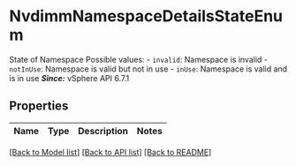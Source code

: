 # NvdimmNamespaceDetailsStateEnum

State of Namespace  Possible values: - `invalid`: Namespace is invalid - `notInUse`: Namespace is valid but not in use - `inUse`: Namespace is valid and is in use    ***Since:*** vSphere API 6.7.1 

## Properties
Name | Type | Description | Notes
------------ | ------------- | ------------- | -------------

[[Back to Model list]](../README.md#documentation-for-models) [[Back to API list]](../README.md#documentation-for-api-endpoints) [[Back to README]](../README.md)


